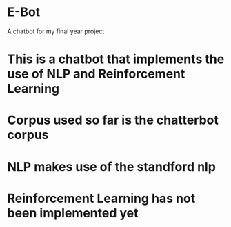 # E-Bot
A chatbot for my final year project

# This is a chatbot that implements the use of NLP and Reinforcement Learning

# Corpus used so far is the chatterbot corpus

# NLP makes use of the standford nlp

# Reinforcement Learning has not been implemented yet 

